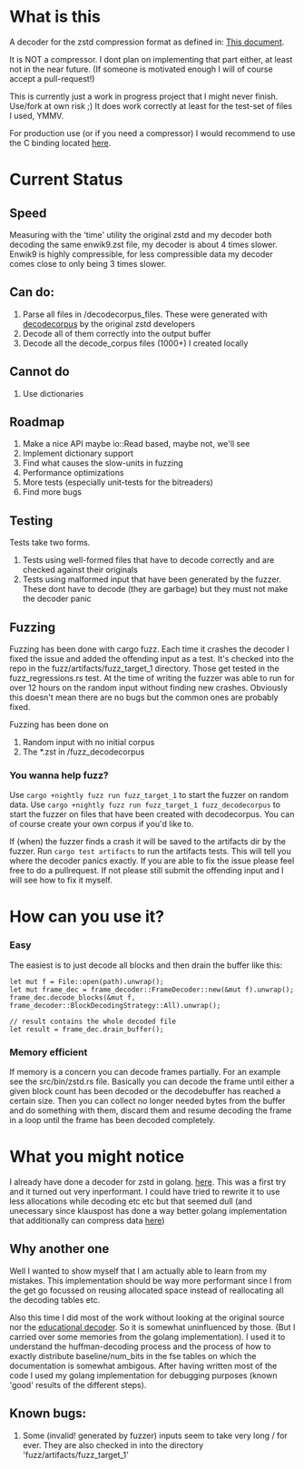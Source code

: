 # What is this
A decoder for the zstd compression format as defined in: [This document](https://github.com/facebook/zstd/blob/dev/doc/zstd_compression_format.md).

It is NOT a compressor. I dont plan on implementing that part either, at least not in the near future. (If someone is motivated enough I will of course accept a pull-request!)

This is currently just a work in progress project that I might never finish. Use/fork at own risk ;) It does work correctly at least for the test-set of files I used, YMMV.

For production use (or if you need a compressor) I would recommend to use the C binding located [here](https://github.com/gyscos/zstd-rs).

# Current Status

## Speed
Measuring with the 'time' utility the original zstd and my decoder both decoding the same enwik9.zst file, my decoder is about 4 times slower. Enwik9 is highly compressible, for less compressible data my decoder comes close to only being 3 times slower.

## Can do:
1. Parse all files in /decodecorpus_files. These were generated with [decodecorpus](https://github.com/facebook/zstd/tree/dev/tests) by the original zstd developers
1. Decode all of them correctly into the output buffer
1. Decode all the decode_corpus files (1000+) I created locally 

## Cannot do
1. Use dictionaries

## Roadmap
1. Make a nice API maybe io::Read based, maybe not, we'll see
1. Implement dictionary support
1. Find what causes the slow-units in fuzzing
1. Performance optimizations
1. More tests (especially unit-tests for the bitreaders)
1. Find more bugs

## Testing
Tests take two forms. 
1. Tests using well-formed files that have to decode correctly and are checked against their originals
1. Tests using malformed input that have been generated by the fuzzer. These dont have to decode (they are garbage) but they must not make the decoder panic

## Fuzzing
Fuzzing has been done with cargo fuzz. Each time it crashes the decoder I fixed the issue and added the offending input as a test. It's checked into the repo in the fuzz/artifacts/fuzz_target_1 directory. Those get tested in the fuzz_regressions.rs test.
At the time of writing the fuzzer was able to run for over 12 hours on the random input without finding new crashes. Obviously this doesn't mean there are no bugs but the common ones are probably fixed.

Fuzzing has been done on 
1. Random input with no initial corpus
2. The *.zst in /fuzz_decodecorpus

### You wanna help fuzz?
Use ```cargo +nightly fuzz run fuzz_target_1``` to start the fuzzer on random data.
Use ```cargo +nightly fuzz run fuzz_target_1 fuzz_decodecorpus``` to start the fuzzer on files that have been created with decodecorpus. You can of course create your own corpus if you'd like to.

If (when) the fuzzer finds a crash it will be saved to the artifacts dir by the fuzzer. Run ``` cargo test artifacts ``` to run the artifacts tests. 
This will tell you where the decoder panics exactly. If you are able to fix the issue please feel free to do a pullrequest. If not please still submit the offending input and I will see how to fix it myself.

# How can you use it?
### Easy
The easiest is to just decode all blocks and then drain the buffer like this:
```
let mut f = File::open(path).unwrap();
let mut frame_dec = frame_decoder::FrameDecoder::new(&mut f).unwrap();
frame_dec.decode_blocks(&mut f, frame_decoder::BlockDecodingStrategy::All).unwrap();

// result contains the whole decoded file
let result = frame_dec.drain_buffer();
```

### Memory efficient
If memory is a concern you can decode frames partially. For an example see the src/bin/zstd.rs file. Basically you can decode the frame until either a
given block count has been decoded or the decodebuffer has reached a certain size. Then you can collect no longer needed bytes from the buffer and do something with them, discard them and resume decoding the frame in a loop until the frame has been decoded completely.

# What you might notice
I already have done a decoder for zstd in golang. [here](https://github.com/KillingSpark/sparkzstd). This was a first try and it turned out very inperformant. I could have tried to rewrite it to use less allocations while decoding etc etc but that seemed dull (and unecessary since klauspost has done a way better golang implementation that additionally can compress data [here](https://github.com/klauspost/compress/tree/master/zstd))

## Why another one
Well I wanted to show myself that I am actually able to learn from my mistakes. This implementation should be way more performant since I from the get go focussed on reusing allocated space instead of reallocating all the decoding tables etc.

Also this time I did most of the work without looking at the original source nor the [educational decoder](https://github.com/facebook/zstd/tree/dev/doc/educational_decoder).
So it is somewhat uninfluenced by those. (But I carried over some memories from the golang implementation). 
I used it to understand the huffman-decoding process and the process of how to exactly distribute baseline/num_bits in the fse tables on which the documentation is somewhat ambigous. 
After having written most of the code I used my golang implementation for debugging purposes (known 'good' results of the different steps).

## Known bugs:
1. Some (invalid! generated by fuzzer) inputs seem to take very long / for ever. They are also checked in into the directory 'fuzz/artifacts/fuzz_target_1'